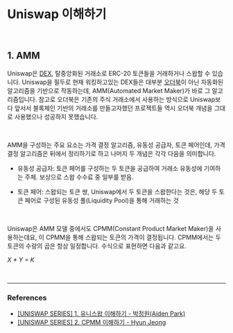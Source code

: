 # Uniswap 이해하기

<br />

## 1. AMM

Uniswap은 [DEX](https://www.coinbase.com/learn/crypto-basics/what-is-a-dex), 탈중앙화된 거래소로 ERC-20 토큰들을 거래하거나 스왑할 수 있습니다. Uniswap을 필두로 현재 워킹하고있는 DEX들은 대부분 [오더북]()이 아닌 자동화된 알고리즘을 기반으로 작동하는데, AMM(Automated Market Maker)가 바로 그 알고리즘입니다. 참고로 오더북은 기존의 주식 거래소에서 사용하는 방식으로 Uniswap보다 앞서서 블록체인 기반의 거래소를 만들고자했던 프로젝트들 역시 오더북 개념을 그대로 사용했으나 성공하지 못했습니다.

<br />

AMM을 구성하는 주요 요소는 가격 결정 알고리즘, 유동성 공급자, 토큰 페어인데, 가격 결정 알고리즘은 뒤에서 정리하기로 하고 나머지 두 개념은 각각 다음을 의미합니다.

- 유동성 공급자: 토큰 페어를 구성하는 두 토큰을 공급하여 거래소 유동성에 기여하는 주체. 보상으로 스왑 수수료 중 일부를 받음.

- 토큰 페어: 스왑되는 토큰 쌍, Uniswap에서 두 토큰을 스왑한다는 것은, 해당 두 토큰 페어로 구성된 유동성 풀(Liquidity Pool)을 통해 거래하는 것

<br />

Uniswap은 AMM 모델 중에서도 CPMM(Constant Product Market Maker)을 사용하는데요, 이 CPMM을 통해 스왑되는 토큰의 가격이 결정됩니다. CPMM에서는 두 토큰의 수량의 곱은 항상 일정합니다. 수식으로 표현하면 다음과 같고요.

_X * Y = K_

<br />

---

### References

- [[UNISWAP SERIES] 1. 유니스왑 이해하기 - 박정원(Aiden Park)](https://medium.com/@aiden.p/uniswap-series-1-%EC%9C%A0%EB%8B%88%EC%8A%A4%EC%99%91-%EC%9D%B4%ED%95%B4%ED%95%98%EA%B8%B0-e321446623c7)
- [[UNISWAP SERIES] 2. CPMM 이해하기 - Hyun Jeong](https://hyun-jeong.medium.com/uniswap-series-2-cpmm-%EC%9D%B4%ED%95%B4%ED%95%98%EA%B8%B0-4a82de8aba9)